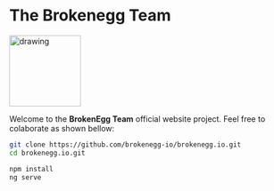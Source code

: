 # The Brokenegg Team

<img src="https://avatars.githubusercontent.com/u/87813038?s=128&v=4" alt="drawing" width="128"/>

Welcome to the <strong>BrokenEgg Team</strong> official website project. 
Feel free to colaborate as shown bellow:

```bash
git clone https://github.com/brokenegg-io/brokenegg.io.git
cd brokenegg.io.git

npm install
ng serve
```
